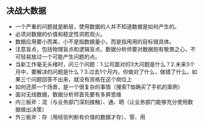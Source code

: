 
## 决战大数据

- 一个严重的问题就是断层，使用数据的人并不知道数据是如何产生的。
- 必须对数据的价值和稳定性洞若观火。
- 数据应用要小而美，小不是指数据量小，而是指用用的目标很具体。
- 注意盲点，包括物理盲点和逻辑盲点。数据分析师要对数据抱有敬畏之心，不可轻易放过一个可能产生问题的点。
- 当新工作毫无头绪时，问三个问题：1.公司面对的3大问题是什么？2.未来3个月中，要解决的问题是什么？3.过去1个月内，你做对了什么，做错了什么。如果三个问题回答不出来，就没有资格在这个岗位上
- 如何还原一个场景，是一个很复杂的事情（搜索T恤确买了手机的案例）
- 面对无线数据，数据分析师首先要有多屏思维
- 内三板斧：混（与业务部门深刻接触）、通、晒（让业务部门能够充分使用数据做出决策）
- 外三板斧：存（用经验判断有价值的数据才存）、管、用

